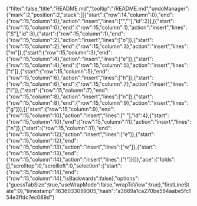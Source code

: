 {"filter":false,"title":"README.md","tooltip":"/README.md","undoManager":{"mark":2,"position":2,"stack":[[{"start":{"row":14,"column":0},"end":{"row":15,"column":0},"action":"insert","lines":["",""],"id":2}],[{"start":{"row":15,"column":0},"end":{"row":15,"column":1},"action":"insert","lines":["S"],"id":3},{"start":{"row":15,"column":1},"end":{"row":15,"column":2},"action":"insert","lines":["o"]},{"start":{"row":15,"column":2},"end":{"row":15,"column":3},"action":"insert","lines":["m"]},{"start":{"row":15,"column":3},"end":{"row":15,"column":4},"action":"insert","lines":["e"]},{"start":{"row":15,"column":4},"end":{"row":15,"column":5},"action":"insert","lines":["t"]},{"start":{"row":15,"column":5},"end":{"row":15,"column":6},"action":"insert","lines":["h"]},{"start":{"row":15,"column":6},"end":{"row":15,"column":7},"action":"insert","lines":["i"]},{"start":{"row":15,"column":7},"end":{"row":15,"column":8},"action":"insert","lines":["n"]},{"start":{"row":15,"column":8},"end":{"row":15,"column":9},"action":"insert","lines":["g"]}],[{"start":{"row":15,"column":9},"end":{"row":15,"column":10},"action":"insert","lines":[" "],"id":4},{"start":{"row":15,"column":10},"end":{"row":15,"column":11},"action":"insert","lines":["n"]},{"start":{"row":15,"column":11},"end":{"row":15,"column":12},"action":"insert","lines":["e"]},{"start":{"row":15,"column":12},"end":{"row":15,"column":13},"action":"insert","lines":["w"]},{"start":{"row":15,"column":13},"end":{"row":15,"column":14},"action":"insert","lines":["!"]}]]},"ace":{"folds":[],"scrolltop":0,"scrollleft":0,"selection":{"start":{"row":15,"column":14},"end":{"row":15,"column":14},"isBackwards":false},"options":{"guessTabSize":true,"useWrapMode":false,"wrapToView":true},"firstLineState":0},"timestamp":1636033099305,"hash":"a3669a1ca270be564aabe5fc154e3ffdc7ec089d"}